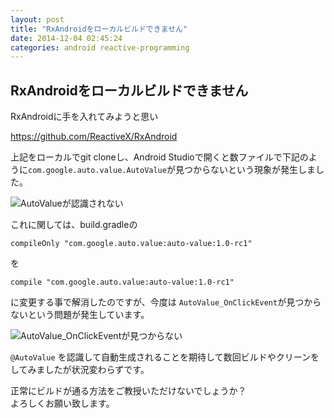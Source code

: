 ```yaml
---
layout: post
title: "RxAndroidをローカルビルドできません"
date: 2014-12-04 02:45:24
categories: android reactive-programming
---
```

<h2>RxAndroidをローカルビルドできません</h2>

<p>RxAndroidに手を入れてみようと思い</p>

<p><a href="https://github.com/ReactiveX/RxAndroid" rel="noreferrer">https://github.com/ReactiveX/RxAndroid</a></p>

<p>上記をローカルでgit cloneし、Android Studioで開くと数ファイルで下記のように<code>com.google.auto.value.AutoValue</code>が見つからないという現象が発生しました。</p>

<p><img src="https://i.stack.imgur.com/UpIX6.png" alt="AutoValueが認識されない"></p>

<p>これに関しては、build.gradleの</p>

<pre><code>compileOnly "com.google.auto.value:auto-value:1.0-rc1"
</code></pre>

<p>を</p>

<pre><code>compile "com.google.auto.value:auto-value:1.0-rc1"
</code></pre>

<p>に変更する事で解消したのですが、今度は <code>AutoValue_OnClickEvent</code>が見つからないという問題が発生しています。</p>

<p><img src="https://i.stack.imgur.com/fGBtM.png" alt="AutoValue_OnClickEventが見つからない"></p>

<p><code>@AutoValue</code> を認識して自動生成されることを期待して数回ビルドやクリーンをしてみましたが状況変わらずです。</p>

<p>正常にビルドが通る方法をご教授いただけないでしょうか？<br>
よろしくお願い致します。</p>
